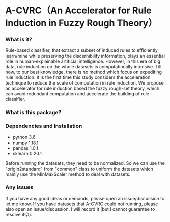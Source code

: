 #  A-CVRC（An Accelerator for Rule Induction in Fuzzy Rough Theory）


### What is it?

Rule-based classifier, that extract a subset of induced rules to efficiently learn/mine while preserving the discernibility information, plays an essential role in human-explainable artificial intelligence. However, in this era of big data, rule induction on the whole datasets is computationally intensive. Till now, to our best knowledge, there is no method which focus on expediting rule induction. It is the first time this study considers the acceleration technique to reduce the scale of computation in rule induction. We propose an accelerator for rule induction based the fuzzy rough-set theory, which can avoid redundant computation and accelerate the building of rule classifier.

### What is this package?

### Dependencies and Installation

  - python 3.6
  - numpy 1.18.1
  - pandas 1.0.1
  - sklearn 0.20.1
  
Before running the datasets, they need to be normalized. So we can use the "origin2standard" from "common" class to uniform the datasets which mainly use the MinMaxScaler method to deal with datasets. 

	
### Any issues

If you have any good ideas or demands, please open an issue/discussion to let me know.
If you have datasets that A-CVRC could not running, please also open an issue/discussion. I will record it (but I cannot guarantee to resolve it😛). 
